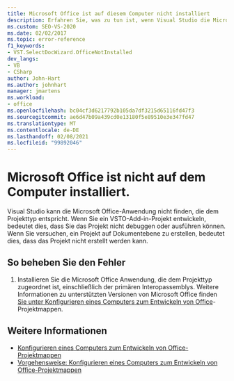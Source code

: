 ```yaml
---
title: Microsoft Office ist auf diesem Computer nicht installiert
description: Erfahren Sie, was zu tun ist, wenn Visual Studio die Microsoft Office Anwendung nicht finden kann, die dem Projekttyp entspricht.
ms.custom: SEO-VS-2020
ms.date: 02/02/2017
ms.topic: error-reference
f1_keywords:
- VST.SelectDocWizard.OfficeNotInstalled
dev_langs:
- VB
- CSharp
author: John-Hart
ms.author: johnhart
manager: jmartens
ms.workload:
- office
ms.openlocfilehash: bc04cf3d6217792b105da7df3215d65116fd47f3
ms.sourcegitcommit: ae6d47b09a439cd0e13180f5e89510e3e347fd47
ms.translationtype: MT
ms.contentlocale: de-DE
ms.lasthandoff: 02/08/2021
ms.locfileid: "99892046"
---
```

# <a name="microsoft-office-is-not-installed-on-the-computer"></a>Microsoft Office ist nicht auf dem Computer installiert.
  Visual Studio kann die Microsoft Office-Anwendung nicht finden, die dem Projekttyp entspricht. Wenn Sie ein VSTO-Add-in-Projekt entwickeln, bedeutet dies, dass Sie das Projekt nicht debuggen oder ausführen können. Wenn Sie versuchen, ein Projekt auf Dokumentebene zu erstellen, bedeutet dies, dass das Projekt nicht erstellt werden kann.

## <a name="to-correct-the-error"></a>So beheben Sie den Fehler

1. Installieren Sie die Microsoft Office Anwendung, die dem Projekttyp zugeordnet ist, einschließlich der primären Interopassemblys. Weitere Informationen zu unterstützten Versionen von Microsoft Office finden [Sie unter Konfigurieren eines Computers zum Entwickeln von Office](../vsto/configuring-a-computer-to-develop-office-solutions.md)-Projektmappen.

## <a name="see-also"></a>Weitere Informationen
- [Konfigurieren eines Computers zum Entwickeln von Office-Projektmappen](../vsto/configuring-a-computer-to-develop-office-solutions.md)
- [Vorgehensweise: Konfigurieren eines Computers zum Entwickeln von Office-Projektmappen](../vsto/how-to-configure-a-computer-to-develop-office-solutions.md)
